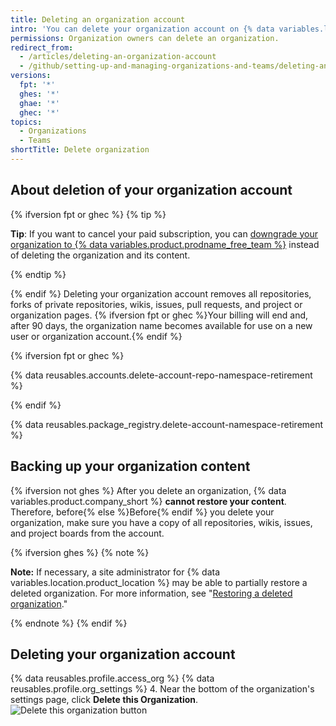 ```yaml
---
title: Deleting an organization account
intro: 'You can delete your organization account on {% data variables.location.product_location %} at any time.'
permissions: Organization owners can delete an organization.
redirect_from:
  - /articles/deleting-an-organization-account
  - /github/setting-up-and-managing-organizations-and-teams/deleting-an-organization-account
versions:
  fpt: '*'
  ghes: '*'
  ghae: '*'
  ghec: '*'
topics:
  - Organizations
  - Teams
shortTitle: Delete organization
---
```


## About deletion of your organization account
{% ifversion fpt or ghec %}
{% tip %}

**Tip**: If you want to cancel your paid subscription, you can [downgrade your organization to {% data variables.product.prodname_free_team %}](/articles/downgrading-your-github-subscription) instead of deleting the organization and its content.

{% endtip %}

{% endif %}
Deleting your organization account removes all repositories, forks of private repositories, wikis, issues, pull requests, and project or organization pages. {% ifversion fpt or ghec %}Your billing will end and, after 90 days, the organization name becomes available for use on a new user or organization account.{% endif %}

{% ifversion fpt or ghec %}

{% data reusables.accounts.delete-account-repo-namespace-retirement %}

{% endif %}

{% data reusables.package_registry.delete-account-namespace-retirement %}

## Backing up your organization content

{% ifversion not ghes %} After you delete an organization, {% data variables.product.company_short %} **cannot restore your content**. Therefore, before{% else %}Before{% endif %} you delete your organization, make sure you have a copy of all repositories, wikis, issues, and project boards from the account.

{% ifversion ghes %}
{% note %}

**Note:** If necessary, a site administrator for {% data variables.location.product_location %} may be able to partially restore a deleted organization. For more information, see "[Restoring a deleted organization](/admin/user-management/managing-organizations-in-your-enterprise/restoring-a-deleted-organization)."

{% endnote %}
{% endif %}

## Deleting your organization account

{% data reusables.profile.access_org %}
{% data reusables.profile.org_settings %}
4. Near the bottom of the organization's settings page, click **Delete this Organization**.
   ![Delete this organization button](/assets/images/help/settings/settings-organization-delete.png)
